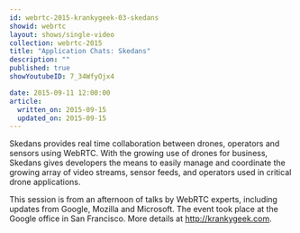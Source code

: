 ```yaml
---
id: webrtc-2015-krankygeek-03-skedans
showid: webrtc
layout: shows/single-video
collection: webrtc-2015
title: "Application Chats: Skedans"
description: ""
published: true
showYoutubeID: 7_34WfyOjx4

date: 2015-09-11 12:00:00
article:
  written_on: 2015-09-15
  updated_on: 2015-09-15
---
```

Skedans provides real time collaboration between drones, operators and sensors using WebRTC. With the growing use of drones for business, Skedans gives developers the means to easily manage and coordinate the growing array of video streams, sensor feeds, and operators used in critical drone applications.

This session is from an afternoon of talks by WebRTC experts, including updates from Google, Mozilla and Microsoft. The event took place at the Google office in San Francisco. More details at http://krankygeek.com.
